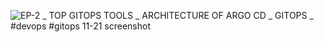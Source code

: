 ![EP-2 _ TOP GITOPS TOOLS _ ARCHITECTURE OF ARGO CD _ GITOPS _ #devops #gitops 11-21 screenshot](https://github.com/HimanshuMishra123/GitOps/assets/164254902/4863e6d3-54ba-4aae-9440-246132598fd4)

